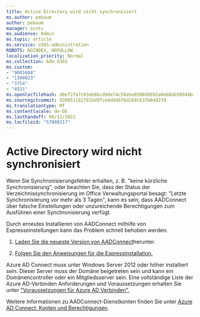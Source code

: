```yaml
---
title: Active Directory wird nicht synchronisiert
ms.author: pebaum
author: pebaum
manager: scotv
ms.audience: Admin
ms.topic: article
ms.service: o365-administration
ROBOTS: NOINDEX, NOFOLLOW
localization_priority: Normal
ms.collection: Adm_O365
ms.custom:
- "9001688"
- "1300023"
- "3754"
- "4531"
ms.openlocfilehash: d0ef27e7c03eb8bcd9de74c58a5e0398d8892a6eb0ab50944b3c2201247fa0b8
ms.sourcegitcommit: 920051182781bd97ce4d4d6fbd268cb37b84d239
ms.translationtype: MT
ms.contentlocale: de-DE
ms.lasthandoff: 08/11/2021
ms.locfileid: "57889217"
---
```

# <a name="active-directory-not-syncing"></a>Active Directory wird nicht synchronisiert

Wenn Sie Synchronisierungsfehler erhalten, z. B. "keine kürzliche Synchronisierung", oder beachten Sie, dass der Status der Verzeichnissynchronisierung im Office Verwaltungsportal besagt: "Letzte Synchronisierung vor mehr als 3 Tagen", kann es sein, dass AADConnect über falsche Einstellungen oder unzureichende Berechtigungen zum Ausführen einer Synchronisierung verfügt.  

Durch erneutes Installieren von AADConnect mithilfe von Expresseinstellungen kann das Problem schnell behoben werden:

1. [Laden Sie die neueste Version von AADConnect](https://go.microsoft.com/fwlink/?LinkId=615771)herunter.

2. [Folgen Sie den Anweisungen für die Expressinstallation.](https://docs.microsoft.com/azure/active-directory/hybrid/how-to-connect-install-express)

Azure AD Connect muss unter Windows Server 2012 oder höher installiert sein. Dieser Server muss der Domäne beigetreten sein und kann ein Domänencontroller oder ein Mitgliedsserver sein. Eine vollständige Liste der Azure AD-Verbinden Anforderungen und Voraussetzungen erhalten Sie unter ["Voraussetzungen für Azure AD Verbinden".](https://docs.microsoft.com/azure/active-directory/hybrid/how-to-connect-install-prerequisites)

Weitere Informationen zu AADConnect-Dienstkonten finden Sie unter [Azure AD Connect: Konten und Berechtigungen](https://docs.microsoft.com/azure/active-directory/hybrid/reference-connect-accounts-permissions).
